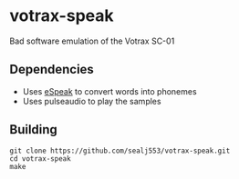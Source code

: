 # votrax-speak
Bad software emulation of the Votrax SC-01

## Dependencies
* Uses [eSpeak](http://espeak.sourceforge.net/) to convert words into phonemes
* Uses pulseaudio to play the samples

## Building
```shell
git clone https://github.com/sealj553/votrax-speak.git
cd votrax-speak
make
```
